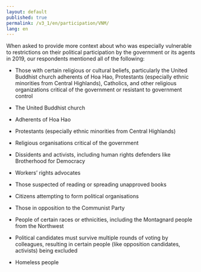 ```yaml
---
layout: default
published: true
permalink: /v3_1/en/participation/VNM/
lang: en
---
```


When asked to provide more context about who was especially vulnerable to restrictions on their political participation by the government or its agents in 2019, our respondents mentioned all of the following:

-	Those with certain religious or cultural beliefs, particularly the United Buddhist church adherents of Hoa Hao, Protestants (especially ethnic minorities from Central Highlands), Catholics, and other religious organizations critical of the government or resistant to government control
-	The United Buddhist church
-	Adherents of Hoa Hao
-	Protestants (especially ethnic minorities from Central Highlands)
-	Religious organisations critical of the government
-	Dissidents and activists, including human rights defenders like Brotherhood for Democracy
-	Workers’ rights advocates

-	Those suspected of reading or spreading unapproved books
-	Citizens attempting to form political organisations
-	Those in opposition to the Communist Party
-	People of certain races or ethnicities, including the Montagnard people from the Northwest
-	Political candidates must survive multiple rounds of voting by colleagues, resulting in certain people (like opposition candidates, activists) being excluded
-	Homeless people
